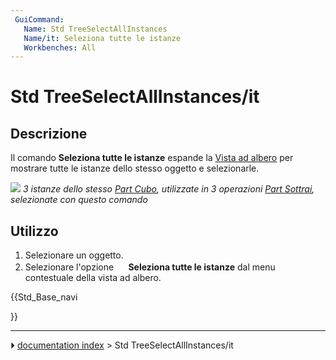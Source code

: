 ```yaml
---
 GuiCommand:
   Name: Std TreeSelectAllInstances
   Name/it: Seleziona tutte le istanze
   Workbenches: All
---
```


# Std TreeSelectAllInstances/it



## Descrizione

Il comando **Seleziona tutte le istanze** espande la [Vista ad albero](Tree_view/it.md) per mostrare tutte le istanze dello stesso oggetto e selezionarle.

![](images/Std_TreeSelectAllInstances_Example.png ) 
*3 istanze dello stesso [Part Cubo](Part_Box/it.md), utilizzate in 3 operazioni [Part Sottrai](Part_Cut/it.md), selezionate con questo comando*



## Utilizzo

1.  Selezionare un oggetto.
2.  Selezionare l\'opzione **<img src="images/Std_TreeSelectAllInstances.svg" width=16px> Seleziona tutte le istanze** dal menu contestuale della vista ad albero.





{{Std_Base_navi

}}



---
⏵ [documentation index](../README.md) > Std TreeSelectAllInstances/it
